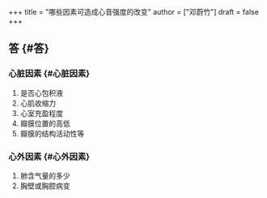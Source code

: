 +++
title = "哪些因素可造成心音强度的改变"
author = ["邓蔚竹"]
draft = false
+++

## 答 {#答}


### 心脏因素 {#心脏因素}

1.  是否心包积液
2.  心肌收缩力
3.  心室充盈程度
4.  瓣膜位置的高低
5.  瓣膜的结构活动性等


### 心外因素 {#心外因素}

1.  肺含气量的多少
2.  胸壁或胸腔病变